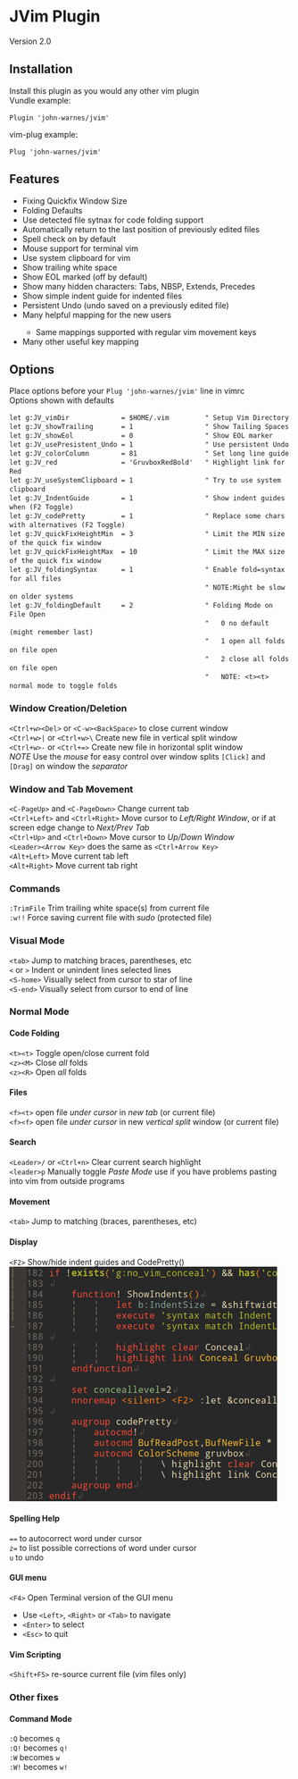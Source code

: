 # JVim Plugin
Version 2.0  

## Installation
Install this plugin as you would any other vim plugin  
Vundle example:
```
Plugin 'john-warnes/jvim'
```
vim-plug example:
```
Plug 'john-warnes/jvim'
```

## Features
- Fixing Quickfix Window Size
- Folding Defaults
- Use detected file sytnax for code folding support
- Automatically return to the last position of previously edited files
- Spell check on by default
- Mouse support for terminal vim
- Use system clipboard for vim
- Show trailing white space
- Show EOL marked (off by default)
- Show many hidden characters: Tabs, NBSP, Extends, Precedes
- Show simple indent guide for <space> indented files
- Persistent Undo (undo saved on a previously edited file)
- Many helpful <Arrow Key> mapping for the new users
    - Same mappings supported with regular vim movement keys
- Many other useful key mapping

## Options
Place options before your `Plug 'john-warnes/jvim'` line in vimrc  
Options shown with defaults  
```
let g:JV_vimDir             = $HOME/.vim         " Setup Vim Directory
let g:JV_showTrailing       = 1                  " Show Tailing Spaces
let g:JV_showEol            = 0                  " Show EOL marker
let g:JV_usePresistent_Undo = 1                  " Use persistent Undo
let g:JV_colorColumn        = 81                 " Set long line guide
let g:JV_red                = 'GruvboxRedBold'   " Highlight link for Red
let g:JV_useSystemClipboard = 1                  " Try to use system clipboard
let g:JV_IndentGuide        = 1                  " Show indent guides when (F2 Toggle)
let g:JV_codePretty         = 1                  " Replace some chars with alternatives (F2 Toggle)
let g:JV_quickFixHeightMin  = 3                  " Limit the MIN size of the quick fix window
let g:JV_quickFixHeightMax  = 10                 " Limit the MAX size of the quick fix window
let g:JV_foldingSyntax      = 1                  " Enable fold=syntax for all files
                                                 " NOTE:Might be slow on older systems
let g:JV_foldingDefault     = 2                  " Folding Mode on File Open
                                                 "   0 no default (might remember last)
                                                 "   1 open all folds on file open
                                                 "   2 close all folds on file open
                                                 "   NOTE: <t><t> normal mode to toggle folds
```

### Window Creation/Deletion
`<Ctrl+w><Del>` or `<C-w><BackSpace>` to close current window  
`<Ctrl+w>|` or `<Ctrl+w>\` Create new file in vertical split window  
`<Ctrl+w>-` or `<Ctrl+=>` Create new file in horizontal split window  
*NOTE* Use the *mouse* for easy control over window splits `[Click]` and `[Drag]` on window the *separator*  

### Window and Tab Movement
`<C-PageUp>` and `<C-PageDown>` Change current tab  
`<Ctrl+Left>` and `<Ctrl+Right>` Move cursor to *Left/Right Window*, or if at screen edge change to *Next/Prev Tab*  
`<Ctrl+Up>` and `<Ctrl+Down>` Move cursor to *Up/Down Window*  
`<Leader><Arrow Key>` does the same as `<Ctrl+Arrow Key>`  
`<Alt+Left>` Move current tab left  
`<Alt+Right>` Move current tab right  

### Commands
`:TrimFile` Trim trailing white space(s) from current file  
`:w!!` Force saving current file with *sudo* (protected file)  

### Visual Mode
`<tab>` Jump to matching braces, parentheses, etc  
`<` or `>` Indent or unindent lines selected lines  
`<S-home>` Visually select from cursor to star of line  
`<S-end>` Visually select from cursor to end of line  

### Normal Mode

#### Code Folding
`<t><t>` Toggle open/close current fold  
`<z><M>` Close *all* folds  
`<z><R>` Open *all* folds  

#### Files
`<f><t>` open file *under cursor* in *new tab* (or current file)  
`<f><f>` open file *under cursor* in new *vertical split* window (or current file)  

#### Search
`<Leader>/` or `<Ctrl+n>` Clear current search highlight  
`<leader>p` Manually toggle *Paste Mode* use if you have problems pasting into vim from outside programs  

#### Movement
`<tab>` Jump to matching (braces, parentheses, etc)  

#### Display
`<F2>` Show/hide indent guides and CodePretty()  
![Indent Guide Example](/_assets/Indet_Flip.gif "Indent Guides")

#### Spelling Help
`==` to autocorrect word under cursor  
`z=` to list possible corrections of word under cursor  
`u`  to undo  

#### GUI menu
`<F4>` Open Terminal version of the GUI menu  
- Use `<Left>`, `<Right>` or `<Tab>` to navigate  
- `<Enter>` to select  
- `<Esc>` to quit  

#### Vim Scripting
`<Shift+F5>` re-source current file (vim files only)  

### Other fixes

#### Command Mode
`:Q` becomes `q`  
`:Q!` becomes `q!`  
`:W` becomes `w`  
`:W!` becomes `w!`  


